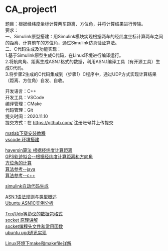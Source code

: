 # CA_project1

题目：根据经纬度坐标计算两车距离、方位角，并将计算结果进行传输。  
要求：  
一、Simulink原型搭建：用Simulink模块实现根据两车的经纬度坐标计算两车之间的距离、计算前车的方位角，通过Simulink仿真验证算法。  
二、C代码生成及功能实现：  
1.基于Simulink原型生成C代码，在Linux环境进行编译运行。  
2.将航向角、距离生成ASN.1格式的数据，利用ASN.1编译工具（有开源工具）生成C代码。  
3.将步骤2生成的C代码集成到（步骤1）C程序中，通过UDP方式实现计算结果（距离、方位角）自发、自收。  

开发语言：C++  
开发工具：VSCode  
编译管理：CMake  
代码管理：Git  
提交时间：2020.11.10  
提交方式：在 https://github.com/ 注册账号并上传提交  

[matlab下载安装教程](http://www.360doc.com/content/16/1005/11/27698033_595899862.shtml)  
[vscode 环境搭建](https://www.cnblogs.com/baihualiaoluan/p/10661669.html)  
  
[haversin算法 根据经纬度计算距离](https://www.cnblogs.com/zhoug2020/p/8993750.html)  
[GPS轨迹拟合--根据经纬度计算距离和方向角](https://blog.csdn.net/qq_39609900/article/details/85109265)  
[方位角的计算](https://wenku.baidu.com/view/ceec18c303768e9951e79b89680203d8cf2f6ac0.html)  
[算法参考--java](https://www.cnblogs.com/leejuan/p/5552460.html)  
[算法参考--c++](https://blog.csdn.net/yugemengjing/article/details/96708834)  
  
[simulink自动代码生成](https://blog.csdn.net/weixin_41695564/article/details/80751543)  
  
[ASN.1语法规则与类型概述](https://blog.csdn.net/mao834099514/article/details/109074661)  
[Ubuntu ASN1C实例分析](https://blog.csdn.net/hunzhangzui9837/article/details/85282923)  
  
[Tcp/Udp等协议的数据包格式](https://blog.csdn.net/kallen_ding/article/details/38490233)  
[socket 原理讲解](https://blog.csdn.net/pashanhu6402/article/details/96428887)  
[socket编程头文件和常用函数](https://blog.csdn.net/xsl1990/article/details/8270759)  
[ubuntu upd通讯实现](https://blog.csdn.net/zhngyue123/article/details/108900440)  
  
[Linux环境下make和makefile详解](https://www.cnblogs.com/skyofbitbit/p/3651380.html)  
 
